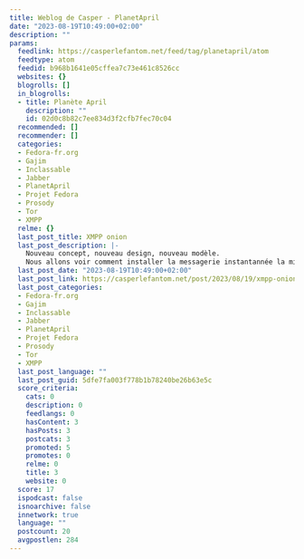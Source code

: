 ```yaml
---
title: Weblog de Casper - PlanetApril
date: "2023-08-19T10:49:00+02:00"
description: ""
params:
  feedlink: https://casperlefantom.net/feed/tag/planetapril/atom
  feedtype: atom
  feedid: b968b1641e05cffea7c73e461c8526cc
  websites: {}
  blogrolls: []
  in_blogrolls:
  - title: Planète April
    description: ""
    id: 02d0c8b82c7ee834d3f2cfb7fec70c04
  recommended: []
  recommender: []
  categories:
  - Fedora-fr.org
  - Gajim
  - Inclassable
  - Jabber
  - PlanetApril
  - Projet Fedora
  - Prosody
  - Tor
  - XMPP
  relme: {}
  last_post_title: XMPP onion
  last_post_description: |-
    Nouveau concept, nouveau design, nouveau modèle.
    Nous allons voir comment installer la messagerie instantannée la mieux sécurisée de tous les temps. Nous passerons par le serveur Prosody, un
  last_post_date: "2023-08-19T10:49:00+02:00"
  last_post_link: https://casperlefantom.net/post/2023/08/19/xmpp-onion/
  last_post_categories:
  - Fedora-fr.org
  - Gajim
  - Inclassable
  - Jabber
  - PlanetApril
  - Projet Fedora
  - Prosody
  - Tor
  - XMPP
  last_post_language: ""
  last_post_guid: 5dfe7fa003f778b1b78240be26b63e5c
  score_criteria:
    cats: 0
    description: 0
    feedlangs: 0
    hasContent: 3
    hasPosts: 3
    postcats: 3
    promoted: 5
    promotes: 0
    relme: 0
    title: 3
    website: 0
  score: 17
  ispodcast: false
  isnoarchive: false
  innetwork: true
  language: ""
  postcount: 20
  avgpostlen: 284
---
```

